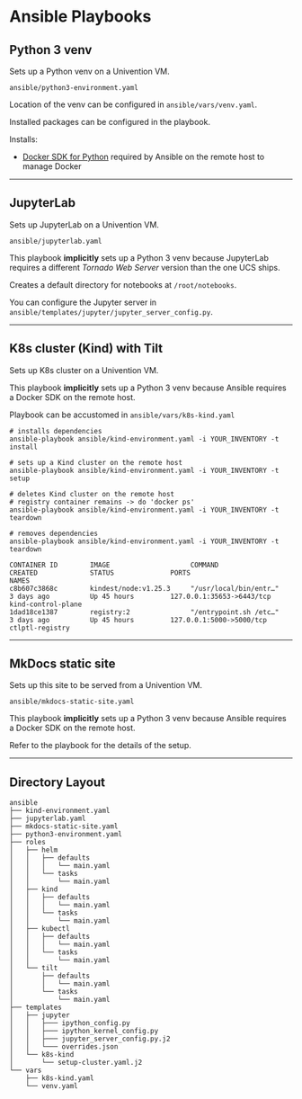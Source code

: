 # Ansible Playbooks

## Python 3 venv

Sets up a Python venv on a Univention VM.

`ansible/python3-environment.yaml`

Location of the venv can be configured in `ansible/vars/venv.yaml`.

Installed packages can be configured in the playbook.

Installs:

- [Docker SDK for Python](https://docker-py.readthedocs.io/en/stable/)
  required by Ansible on the remote host to manage Docker

---

## JupyterLab

Sets up JupyterLab on a Univention VM.

`ansible/jupyterlab.yaml`

This playbook **implicitly** sets up a Python 3 venv because JupyterLab requires a different *Tornado Web Server* version than the one UCS ships.

Creates a default directory for notebooks at `/root/notebooks`.

You can configure the Jupyter server in `ansible/templates/jupyter/jupyter_server_config.py`.

---

## K8s cluster (Kind) with Tilt

Sets up K8s cluster on a Univention VM.

This playbook **implicitly** sets up a Python 3 venv because Ansible requires a Docker SDK on the remote host.

Playbook can be accustomed in `ansible/vars/k8s-kind.yaml`

```shell title="Usage"
# installs dependencies
ansible-playbook ansible/kind-environment.yaml -i YOUR_INVENTORY -t install

# sets up a Kind cluster on the remote host
ansible-playbook ansible/kind-environment.yaml -i YOUR_INVENTORY -t setup

# deletes Kind cluster on the remote host
# registry container remains -> do 'docker ps'
ansible-playbook ansible/kind-environment.yaml -i YOUR_INVENTORY -t teardown

# removes dependencies
ansible-playbook ansible/kind-environment.yaml -i YOUR_INVENTORY -t teardown
```

```shell title="Docker containers running cluster and local registry"
CONTAINER ID        IMAGE                    COMMAND                  CREATED             STATUS              PORTS                       NAMES
c8b607c3868c        kindest/node:v1.25.3     "/usr/local/bin/entr…"   3 days ago          Up 45 hours         127.0.0.1:35653->6443/tcp   kind-control-plane
1dad18ce1387        registry:2               "/entrypoint.sh /etc…"   3 days ago          Up 45 hours         127.0.0.1:5000->5000/tcp    ctlptl-registry
```

---

## MkDocs static site

Sets up this site to be served from a Univention VM.

`ansible/mkdocs-static-site.yaml`

This playbook **implicitly** sets up a Python 3 venv because Ansible requires a Docker SDK on the remote host.

Refer to the playbook for the details of the setup.

---

## Directory Layout

```shell
ansible
├── kind-environment.yaml
├── jupyterlab.yaml
├── mkdocs-static-site.yaml
├── python3-environment.yaml
├── roles
│   ├── helm
│   │   ├── defaults
│   │   │   └── main.yaml
│   │   └── tasks
│   │       └── main.yaml
│   ├── kind
│   │   ├── defaults
│   │   │   └── main.yaml
│   │   └── tasks
│   │       └── main.yaml
│   ├── kubectl
│   │   ├── defaults
│   │   │   └── main.yaml
│   │   └── tasks
│   │       └── main.yaml
│   └── tilt
│       ├── defaults
│       │   └── main.yaml
│       └── tasks
│           └── main.yaml
├── templates
│   ├── jupyter
│   │   ├─── ipython_config.py
│   │   ├─── ipython_kernel_config.py
│   │   ├─── jupyter_server_config.py.j2
│   │   └─── overrides.json
│   └── k8s-kind
│       └── setup-cluster.yaml.j2
└── vars
    ├── k8s-kind.yaml
    └── venv.yaml
```
